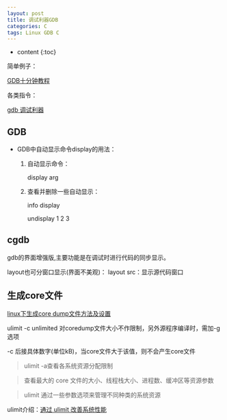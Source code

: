 ```yaml
---
layout: post
title: 调试利器GDB
categories: C
tags: Linux GDB C
---
```


* content
{:toc}

简单例子：

[GDB十分钟教程](http://blog.csdn.net/liigo/article/details/582231)

各类指令：

[gdb 调试利器](http://linuxtools-rst.readthedocs.io/zh_CN/latest/tool/gdb.html)


## GDB

* GDB中自动显示命令display的用法：

  1. 自动显示命令：

      display arg

  2. 查看并删除一些自动显示：

      info   display

      undisplay  1 2 3

## cgdb

  gdb的界面增强版,主要功能是在调试时进行代码的同步显示。

  layout也可分窗口显示(界面不美观)：
  layout src：显示源代码窗口

## 生成core文件

  [linux下生成core dump文件方法及设置](http://www.cppblog.com/kongque/archive/2011/03/07/141262.aspx)

  ulimit -c unlimited 对coredump文件大小不作限制，另外源程序编译时，需加-g选项

  -c 后接具体数字(单位kB)，当core文件大于该值，则不会产生core文件

  > ulimit -a查看各系统资源分配限制

  >  查看最大的 core 文件的大小、线程栈大小、进程数、缓冲区等资源参数

  > ulimit 通过一些参数选项来管理不同种类的系统资源

  ulimit介绍：[通过 ulimit 改善系统性能](https://www.ibm.com/developerworks/cn/linux/l-cn-ulimit/)
